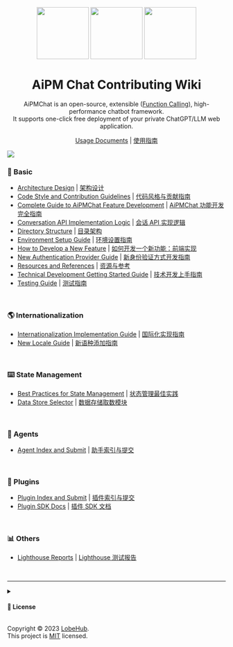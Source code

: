 <div align="center">

<img height="120" src="https://registry.npmmirror.com/@lobehub/assets-logo/1.0.0/files/assets/logo-3d.webp">
<img height="120" src="https://gw.alipayobjects.com/zos/kitchen/qJ3l3EPsdW/split.svg">
<img height="120" src="https://registry.npmmirror.com/@lobehub/assets-emoji/1.3.0/files/assets/robot.webp">

<h1>AiPM Chat Contributing Wiki</h1>

AiPMChat is an open-source, extensible ([Function Calling][fc-url]), high-performance chatbot framework. <br/> It supports one-click free deployment of your private ChatGPT/LLM web application.

[Usage Documents](https://lobehub.com/docs) | [使用指南](https://lobehub.com/docs)

</div>

![](https://raw.githubusercontent.com/andreasbm/readme/master/assets/lines/rainbow.png)

<!-- DOCS LIST -->

### 🌿 Basic

- [Architecture Design](https://github.com/aipmhub/aipm-chat/wiki/Architecture) | [架构设计](https://github.com/aipmhub/aipm-chat/wiki/Architecture.zh-CN)
- [Code Style and Contribution Guidelines](https://github.com/aipmhub/aipm-chat/wiki/Contributing-Guidelines) | [代码风格与贡献指南](https://github.com/aipmhub/aipm-chat/wiki/Contributing-Guidelines.zh-CN)
- [Complete Guide to AiPMChat Feature Development](https://github.com/aipmhub/aipm-chat/wiki/Feature-Development) | [AiPMChat 功能开发完全指南](https://github.com/aipmhub/aipm-chat/wiki/Feature-Development.zh-CN)
- [Conversation API Implementation Logic](https://github.com/aipmhub/aipm-chat/wiki/Chat-API) | [会话 API 实现逻辑](https://github.com/aipmhub/aipm-chat/wiki/Chat-API.zh-CN)
- [Directory Structure](https://github.com/aipmhub/aipm-chat/wiki/Folder-Structure) | [目录架构](https://github.com/aipmhub/aipm-chat/wiki/Folder-Structure.zh-CN)
- [Environment Setup Guide](https://github.com/aipmhub/aipm-chat/wiki/Setup-Development) | [环境设置指南](https://github.com/aipmhub/aipm-chat/wiki/Setup-Development.zh-CN)
- [How to Develop a New Feature](https://github.com/aipmhub/aipm-chat/wiki/Feature-Development-Frontend) | [如何开发一个新功能：前端实现](https://github.com/aipmhub/aipm-chat/wiki/Feature-Development-Frontend.zh-CN)
- [New Authentication Provider Guide](https://github.com/aipmhub/aipm-chat/wiki/Add-New-Authentication-Providers) | [新身份验证方式开发指南](https://github.com/aipmhub/aipm-chat/wiki/Add-New-Authentication-Providers.zh-CN)
- [Resources and References](https://github.com/aipmhub/aipm-chat/wiki/Resources) | [资源与参考](https://github.com/aipmhub/aipm-chat/wiki/Resources.zh-CN)
- [Technical Development Getting Started Guide](https://github.com/aipmhub/aipm-chat/wiki/Intro) | [技术开发上手指南](https://github.com/aipmhub/aipm-chat/wiki/Intro.zh-CN)
- [Testing Guide](https://github.com/aipmhub/aipm-chat/wiki/Test) | [测试指南](https://github.com/aipmhub/aipm-chat/wiki/Test.zh-CN)

<br/>

### 🌎 Internationalization

- [Internationalization Implementation Guide](https://github.com/aipmhub/aipm-chat/wiki/Internationalization-Implementation) | [国际化实现指南](https://github.com/aipmhub/aipm-chat/wiki/Internationalization-Implementation.zh-CN)
- [New Locale Guide](https://github.com/aipmhub/aipm-chat/wiki/Add-New-Locale) | [新语种添加指南](https://github.com/aipmhub/aipm-chat/wiki/Add-New-Locale.zh-CN)

<br/>

### ⌨️ State Management

- [Best Practices for State Management](https://github.com/aipmhub/aipm-chat/wiki/State-Management-Intro) | [状态管理最佳实践](https://github.com/aipmhub/aipm-chat/wiki/State-Management-Intro.zh-CN)
- [Data Store Selector](https://github.com/aipmhub/aipm-chat/wiki/State-Management-Selectors) | [数据存储取数模块](https://github.com/aipmhub/aipm-chat/wiki/State-Management-Selectors.zh-CN)

<br/>

### 🤖 Agents

- [Agent Index and Submit](https://github.com/aipmhub/aipm-chat-agents) | [助手索引与提交](https://github.com/aipmhub/aipm-chat-agents/blob/main/README.zh-CN.md)

<br/>

### 🧩 Plugins

- [Plugin Index and Submit](https://github.com/aipmhub/aipm-chat-plugins) | [插件索引与提交](https://github.com/aipmhub/aipm-chat-plugins/blob/main/README.zh-CN.md)
- [Plugin SDK Docs](https://chat-plugin-sdk.lobehub.com) | [插件 SDK 文档](https://chat-plugin-sdk.lobehub.com)

<br/>

### 📊 Others

- [Lighthouse Reports](https://github.com/aipmhub/aipm-chat/wiki/Lighthouse) | [Lighthouse 测试报告](https://github.com/aipmhub/aipm-chat/wiki/Lighthouse.zh-CN)

<br/>

 <!-- DOCS LIST -->

---

<details><summary><h4>📝 License</h4></summary>

[![][fossa-license-shield]][fossa-license-url]

</details>

Copyright © 2023 [LobeHub][profile-url]. <br />
This project is [MIT][license-url] licensed.

<!-- LINK GROUP -->

[fc-url]: https://sspai.com/post/81986
[fossa-license-shield]: https://app.fossa.com/api/projects/git%2Bgithub.com%2Flobehub%2Flobe-chat.svg?type=large
[fossa-license-url]: https://app.fossa.com/projects/git%2Bgithub.com%2Flobehub%2Flobe-chat
[license-url]: https://github.com/aipmhub/aipm-chat/blob/main/LICENSE
[profile-url]: https://github.com/lobehub
